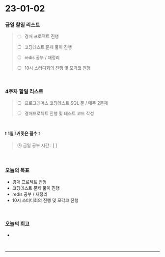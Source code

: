 # 23-01-02

### 금일 할일 리스트
> - [ ]  경매 프로젝트 진행
>
> - [ ]  코딩테스트 문제 풀이 진행
>
> - [ ]  redis 공부 / 재정리
>
> - [ ]  10시 스터디회의 진행 및 모각코 진행

<br/>

### 4주차 할일 리스트  

> - [ ]  프로그래머스 코딩테스트 SQL 문 / 매주 2문제  
>
> - [ ]  경매프로젝트 진행 및 테스트 코드 작성

<br/>

❗ **1일 1커밋은 필수** ❗
> 🕒 금일 공부 시간 : [  ]
  
<br/>

### 오늘의 목표
- 경매 프로젝트 진행
- 코딩테스트 문제 풀이 진행
- redis 공부 / 재정리
- 10시 스터디회의 진행 및 모각코 진행

<br>

### 오늘의 회고
- 

<br/>

------------  